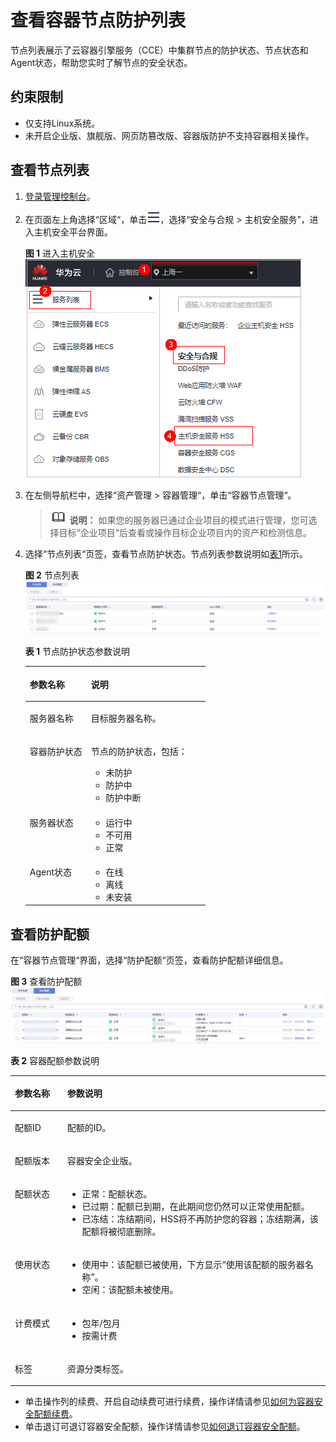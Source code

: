 # 查看容器节点防护列表<a name="hss_01_0296"></a>

节点列表展示了云容器引擎服务（CCE）中集群节点的防护状态、节点状态和Agent状态，帮助您实时了解节点的安全状态。

## 约束限制<a name="section114261122184518"></a>

-   仅支持Linux系统。
-   未开启企业版、旗舰版、网页防篡改版、容器版防护不支持容器相关操作。

## 查看节点列表<a name="section20437340112410"></a>

1.  [登录管理控制台](https://console.huaweicloud.com/?locale=zh-cn)。
2.  在页面左上角选择“区域“，单击![](figures/zh-cn_image_0000001517317834.png)，选择“安全与合规 \> 主机安全服务”，进入主机安全平台界面。

    **图 1**  进入主机安全<a name="hss_01_0234_fig1855613765114"></a>  
    ![](figures/进入主机安全.png "进入主机安全")

3.  在左侧导航栏中，选择“资产管理  \>  容器管理“，单击“容器节点管理“。

    >![](public_sys-resources/icon-note.gif) **说明：** 
    >如果您的服务器已通过企业项目的模式进行管理，您可选择目标“企业项目“后查看或操作目标企业项目内的资产和检测信息。

4.  选择“节点列表“页签，查看节点防护状态。节点列表参数说明如[表1](#table13936165011391)所示。

    **图 2**  节点列表<a name="fig67841854135611"></a>  
    ![](figures/节点列表.png "节点列表")

    **表 1**  节点防护状态参数说明

    <a name="table13936165011391"></a>
    <table><thead align="left"><tr id="row3920205053911"><th class="cellrowborder" valign="top" width="34%" id="mcps1.2.3.1.1"><p id="p492017507391"><a name="p492017507391"></a><a name="p492017507391"></a>参数名称</p>
    </th>
    <th class="cellrowborder" valign="top" width="66%" id="mcps1.2.3.1.2"><p id="p19920135012399"><a name="p19920135012399"></a><a name="p19920135012399"></a>说明</p>
    </th>
    </tr>
    </thead>
    <tbody><tr id="row92695418218"><td class="cellrowborder" valign="top" width="34%" headers="mcps1.2.3.1.1 "><p id="p527084122119"><a name="p527084122119"></a><a name="p527084122119"></a>服务器名称</p>
    </td>
    <td class="cellrowborder" valign="top" width="66%" headers="mcps1.2.3.1.2 "><p id="p192707417215"><a name="p192707417215"></a><a name="p192707417215"></a>目标服务器名称。</p>
    </td>
    </tr>
    <tr id="row492010507398"><td class="cellrowborder" valign="top" width="34%" headers="mcps1.2.3.1.1 "><p id="p2920185016391"><a name="p2920185016391"></a><a name="p2920185016391"></a>容器防护状态</p>
    </td>
    <td class="cellrowborder" valign="top" width="66%" headers="mcps1.2.3.1.2 "><p id="p4612432191413"><a name="p4612432191413"></a><a name="p4612432191413"></a>节点的防护状态，包括：</p>
    <a name="ul72181449101418"></a><a name="ul72181449101418"></a><ul id="ul72181449101418"><li>未防护</li><li>防护中</li><li>防护中断</li></ul>
    </td>
    </tr>
    <tr id="row1654294813412"><td class="cellrowborder" valign="top" width="34%" headers="mcps1.2.3.1.1 "><p id="p690418614592"><a name="p690418614592"></a><a name="p690418614592"></a>服务器状态</p>
    </td>
    <td class="cellrowborder" valign="top" width="66%" headers="mcps1.2.3.1.2 "><a name="ul1637324111718"></a><a name="ul1637324111718"></a><ul id="ul1637324111718"><li>运行中</li><li>不可用</li><li>正常</li></ul>
    </td>
    </tr>
    <tr id="row177681562595"><td class="cellrowborder" valign="top" width="34%" headers="mcps1.2.3.1.1 "><p id="p18769556135912"><a name="p18769556135912"></a><a name="p18769556135912"></a>Agent状态</p>
    </td>
    <td class="cellrowborder" valign="top" width="66%" headers="mcps1.2.3.1.2 "><a name="ul196768151907"></a><a name="ul196768151907"></a><ul id="ul196768151907"><li>在线</li><li>离线</li><li>未安装</li></ul>
    </td>
    </tr>
    </tbody>
    </table>

## 查看防护配额<a name="section15371204043318"></a>

在“容器节点管理“界面，选择“防护配额“页签，查看防护配额详细信息。

**图 3**  查看防护配额<a name="fig123971626135917"></a>  
![](figures/查看防护配额.png "查看防护配额")

**表 2**  容器配额参数说明

<a name="table1658417499536"></a>
<table><thead align="left"><tr id="hss_01_0108_row94181712319"><th class="cellrowborder" valign="top" width="16.61%" id="mcps1.2.3.1.1"><p id="hss_01_0108_p64184111311"><a name="hss_01_0108_p64184111311"></a><a name="hss_01_0108_p64184111311"></a>参数名称</p>
</th>
<th class="cellrowborder" valign="top" width="83.39%" id="mcps1.2.3.1.2"><p id="hss_01_0108_p14418161163113"><a name="hss_01_0108_p14418161163113"></a><a name="hss_01_0108_p14418161163113"></a>参数说明</p>
</th>
</tr>
</thead>
<tbody><tr id="hss_01_0108_row64188112318"><td class="cellrowborder" valign="top" width="16.61%" headers="mcps1.2.3.1.1 "><p id="hss_01_0108_p19418312318"><a name="hss_01_0108_p19418312318"></a><a name="hss_01_0108_p19418312318"></a>配额ID</p>
</td>
<td class="cellrowborder" valign="top" width="83.39%" headers="mcps1.2.3.1.2 "><p id="hss_01_0108_p1641813111313"><a name="hss_01_0108_p1641813111313"></a><a name="hss_01_0108_p1641813111313"></a>配额的ID。</p>
</td>
</tr>
<tr id="hss_01_0108_row194897364591"><td class="cellrowborder" valign="top" width="16.61%" headers="mcps1.2.3.1.1 "><p id="hss_01_0108_p745235310597"><a name="hss_01_0108_p745235310597"></a><a name="hss_01_0108_p745235310597"></a>配额版本</p>
</td>
<td class="cellrowborder" valign="top" width="83.39%" headers="mcps1.2.3.1.2 "><p id="hss_01_0108_p796710174919"><a name="hss_01_0108_p796710174919"></a><a name="hss_01_0108_p796710174919"></a>容器安全企业版。</p>
</td>
</tr>
<tr id="hss_01_0108_row2418121203119"><td class="cellrowborder" valign="top" width="16.61%" headers="mcps1.2.3.1.1 "><p id="hss_01_0108_p44184183110"><a name="hss_01_0108_p44184183110"></a><a name="hss_01_0108_p44184183110"></a>配额状态</p>
</td>
<td class="cellrowborder" valign="top" width="83.39%" headers="mcps1.2.3.1.2 "><a name="hss_01_0108_ul12936152312318"></a><a name="hss_01_0108_ul12936152312318"></a><ul id="hss_01_0108_ul12936152312318"><li>正常：配额状态。</li><li>已过期：配额已到期，在此期间您仍然可以正常使用配额。</li><li>已冻结：冻结期间，HSS将不再防护您的容器；冻结期满，该配额将被彻底删除。</li></ul>
</td>
</tr>
<tr id="hss_01_0108_row184194123113"><td class="cellrowborder" valign="top" width="16.61%" headers="mcps1.2.3.1.1 "><p id="hss_01_0108_p2041981153117"><a name="hss_01_0108_p2041981153117"></a><a name="hss_01_0108_p2041981153117"></a>使用状态</p>
</td>
<td class="cellrowborder" valign="top" width="83.39%" headers="mcps1.2.3.1.2 "><a name="hss_01_0108_ul1412161203111"></a><a name="hss_01_0108_ul1412161203111"></a><ul id="hss_01_0108_ul1412161203111"><li>使用中：该配额已被使用，下方显示<span class="parmvalue" id="hss_01_0108_parmvalue21209125317"><a name="hss_01_0108_parmvalue21209125317"></a><a name="hss_01_0108_parmvalue21209125317"></a>“使用该配额的服务器名称”</span>。</li><li>空闲：该配额未被使用。</li></ul>
</td>
</tr>
<tr id="hss_01_0108_row2188944155910"><td class="cellrowborder" valign="top" width="16.61%" headers="mcps1.2.3.1.1 "><p id="hss_01_0108_p101887446593"><a name="hss_01_0108_p101887446593"></a><a name="hss_01_0108_p101887446593"></a>计费模式</p>
</td>
<td class="cellrowborder" valign="top" width="83.39%" headers="mcps1.2.3.1.2 "><a name="hss_01_0108_ul1587594081518"></a><a name="hss_01_0108_ul1587594081518"></a><ul id="hss_01_0108_ul1587594081518"><li>包年/包月</li><li>按需计费</li></ul>
</td>
</tr>
<tr id="hss_01_0108_row16577632165912"><td class="cellrowborder" valign="top" width="16.61%" headers="mcps1.2.3.1.1 "><p id="hss_01_0108_p125781032135914"><a name="hss_01_0108_p125781032135914"></a><a name="hss_01_0108_p125781032135914"></a>标签</p>
</td>
<td class="cellrowborder" valign="top" width="83.39%" headers="mcps1.2.3.1.2 "><p id="hss_01_0108_p4578163214590"><a name="hss_01_0108_p4578163214590"></a><a name="hss_01_0108_p4578163214590"></a>资源分类标签。</p>
</td>
</tr>
</tbody>
</table>

-   单击操作列的续费、开启自动续费可进行续费，操作详情请参见[如何为容器安全配额续费](https://support.huaweicloud.com/cgs_faq/cgs_01_0044.html)。
-   单击退订可退订容器安全配额，操作详情请参见[如何退订容器安全配额](https://support.huaweicloud.com/cgs_faq/cgs_01_0045.html)。

